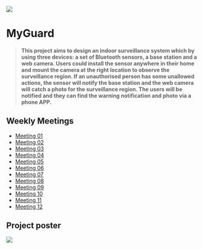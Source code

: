 ![](https://github.com/c321474/MWS_Group_Project/blob/main/Wiki/logo.png)  

# MyGuard  

> #### This project aims to design an indoor surveillance system which by using three devices: a set of Bluetooth sensors, a base station and a web camera. Users could install the sensor anywhere in their home and mount the camera at the right location to observe the surveillance region. If an unauthorised person has some unallowed actions, the sensor will notify the base station and the web camera will catch a photo for the surveillance region. The users will be notified and they can find the warning notification and photo via a phone APP. 

## Weekly Meetings

* [Meeting 01](https://github.cs.adelaide.edu.au/Mobile-And-Wireless-Systems-2021/myguard-b/wiki/01-Meeting)
* [Meeting 02](https://github.cs.adelaide.edu.au/Mobile-And-Wireless-Systems-2021/myguard-b/wiki/02-Meeting)
* [Meeting 03](https://github.cs.adelaide.edu.au/Mobile-And-Wireless-Systems-2021/myguard-b/wiki/03-Meeting)
* [Meeting 04](https://github.cs.adelaide.edu.au/Mobile-And-Wireless-Systems-2021/myguard-b/wiki/04-Meeting)
* [Meeting 05](https://github.cs.adelaide.edu.au/Mobile-And-Wireless-Systems-2021/myguard-b/wiki/05-Meeting)
* [Meeting 06](https://github.cs.adelaide.edu.au/Mobile-And-Wireless-Systems-2021/myguard-b/wiki/06-Meeting)
* [Meeting 07](https://github.cs.adelaide.edu.au/Mobile-And-Wireless-Systems-2021/myguard-b/wiki/07-Meeting)
* [Meeting 08](https://github.cs.adelaide.edu.au/Mobile-And-Wireless-Systems-2021/myguard-b/wiki/08-Meeting)
* [Meeting 09](https://github.cs.adelaide.edu.au/Mobile-And-Wireless-Systems-2021/myguard-b/wiki/09-Meeting)
* [Meeting 10](https://github.cs.adelaide.edu.au/Mobile-And-Wireless-Systems-2021/myguard-b/wiki/10-Meeting)
* [Meeting 11](https://github.cs.adelaide.edu.au/Mobile-And-Wireless-Systems-2021/myguard-b/wiki/11-Meeting)
* [Meeting 12](https://github.cs.adelaide.edu.au/Mobile-And-Wireless-Systems-2021/myguard-b/wiki/12-Meeting)

## Project poster
![](https://github.com/c321474/MWS_Group_Project/blob/main/Wiki/poster.png)  
